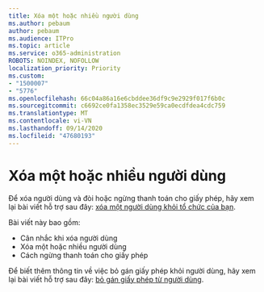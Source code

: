 ```yaml
---
title: Xóa một hoặc nhiều người dùng
ms.author: pebaum
author: pebaum
ms.audience: ITPro
ms.topic: article
ms.service: o365-administration
ROBOTS: NOINDEX, NOFOLLOW
localization_priority: Priority
ms.custom:
- "1500007"
- "5776"
ms.openlocfilehash: 66c04a86a16e6cbddee36df9c9e2929f017f6b0c
ms.sourcegitcommit: c6692ce0fa1358ec3529e59ca0ecdfdea4cdc759
ms.translationtype: MT
ms.contentlocale: vi-VN
ms.lasthandoff: 09/14/2020
ms.locfileid: "47680193"
---
```

# <a name="delete-one-or-more-users"></a>Xóa một hoặc nhiều người dùng

Để xóa người dùng và đòi hoặc ngừng thanh toán cho giấy phép, hãy xem lại bài viết hỗ trợ sau đây:  [xóa một người dùng khỏi tổ chức của bạn](https://docs.microsoft.com/microsoft-365/admin/add-users/delete-a-user?view=o365-worldwide).

Bài viết này bao gồm:

- Cân nhắc khi xóa người dùng
- Xóa một hoặc nhiều người dùng
- Cách ngừng thanh toán cho giấy phép

Để biết thêm thông tin về việc bỏ gán giấy phép khỏi người dùng, hãy xem lại bài viết hỗ trợ sau đây: [bỏ gán giấy phép từ người dùng](https://docs.microsoft.com/microsoft-365/admin/manage/remove-licenses-from-users?view=o365-worldwide).